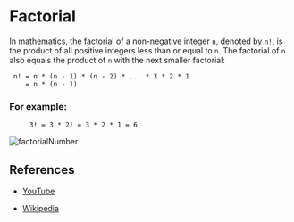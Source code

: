 # Factorial

In mathematics, the factorial of a non-negative integer `n`, denoted by `n!`, is the product of all positive integers less than or equal to `n`. The factorial of `n` also equals the product of `n` with the next smaller factorial:

```
 n! = n * (n - 1) * (n - 2) * ... * 3 * 2 * 1
    = n * (n - 1)
```

 ### For example:

 ```
      3! = 3 * 2! = 3 * 2 * 1 = 6
```


![factorialNumber](https://encrypted-tbn0.gstatic.com/images?q=tbn:ANd9GcSY1aDf64NssTEBOTC8OJtrOR8vD8zvoOlZVA&usqp=CAU)

  
  


## References

- [YouTube](https://www.youtube.com/watch?v=vAgzuS3u6W0&list=PLC3y8-rFHvwjPxNAKvZpdnsr41E0fCMMP&index=8)
 

- [Wikipedia](https://en.wikipedia.org/wiki/Factorial)

